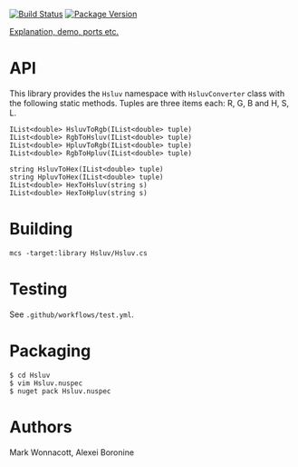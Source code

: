 [![Build Status](https://github.com/hsluv/hsluv-csharp/actions/workflows/test.yml/badge.svg)](https://github.com/hsluv/hsluv-csharp/actions/workflows/test.yml)
[![Package Version](https://img.shields.io/nuget/v/Hsluv.svg)](https://www.nuget.org/packages/Hsluv)

[Explanation, demo, ports etc.](http://www.hsluv.org)

# API

This library provides the `Hsluv` namespace with `HsluvConverter` class with
the following static methods. Tuples are three items each: R, G, B and H, S, L.

    IList<double> HsluvToRgb(IList<double> tuple)
	IList<double> RgbToHsluv(IList<double> tuple)
	IList<double> HpluvToRgb(IList<double> tuple)
	IList<double> RgbToHpluv(IList<double> tuple)

	string HsluvToHex(IList<double> tuple)
	string HpluvToHex(IList<double> tuple)
	IList<double> HexToHsluv(string s)
	IList<double> HexToHpluv(string s)

# Building

    mcs -target:library Hsluv/Hsluv.cs

# Testing

See `.github/workflows/test.yml`.

# Packaging

    $ cd Hsluv
    $ vim Hsluv.nuspec
    $ nuget pack Hsluv.nuspec

# Authors

Mark Wonnacott, Alexei Boronine
